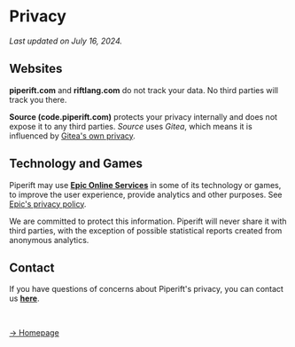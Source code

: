 
# Privacy
_Last updated on July 16, 2024._

## Websites
**piperift.com** and **riftlang.com** do not track your data. No third parties will track you there.

**Source (code.piperift.com)** protects your privacy internally and does not expose it to any third parties. _Source_ uses _Gitea_, which means it is influenced by [Gitea's own privacy](https://about.gitea.com/privacy-policy).


## Technology and Games
Piperift may use **[Epic Online Services](https://dev.epicgames.com/services)** in some of its technology or games, to improve the user experience, provide analytics and other purposes. See [Epic's privacy policy](https://www.epicgames.com/site/en-US/privacypolicy?lang=en-US).

We are committed to protect this information. Piperift will never share it with third parties, with the exception of possible statistical reports created from anonymous analytics.

## Contact
If you have questions of concerns about Piperift's privacy, you can contact us **[here](/contact)**.

&nbsp;

[-> Homepage](/)